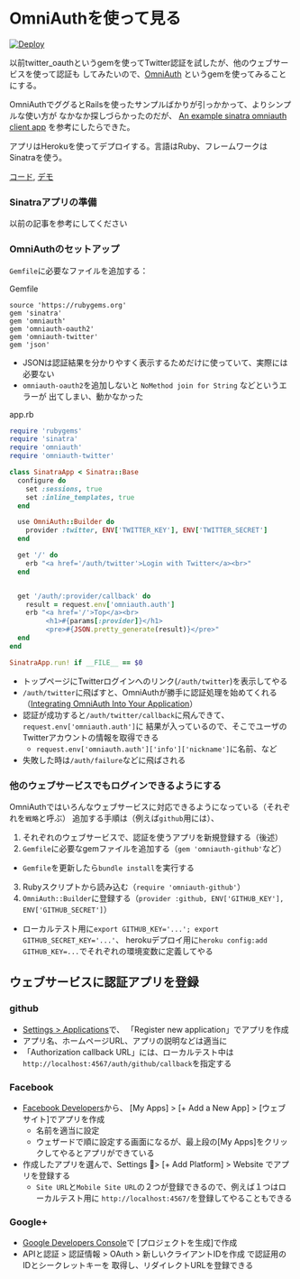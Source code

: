 OmniAuthを使って見る
===================

[![Deploy](https://www.herokucdn.com/deploy/button.png)](https://heroku.com/deploy)

以前twitter_oauthというgemを使ってTwitter認証を試したが、他のウェブサービスを使って認証も
してみたいので、[OmniAuth](https://github.com/intridea/omniauth#integrating-omniauth-into-your-application)
というgemを使ってみることにする。

OmniAuthでググるとRailsを使ったサンプルばかりが引っかかって、よりシンプルな使い方が
なかなか探しづらかったのだが、
[An example sinatra omniauth client app](https://gist.github.com/fairchild/1442227)
を参考にしたらできた。

アプリはHerokuを使ってデプロイする。言語はRuby、フレームワークはSinatraを使う。

[コード](https://github.com/tyfkda/omniauth-test), [デモ](https://omniauth-github-tyfkda-test.herokuapp.com/)

### Sinatraアプリの準備

以前の記事を参考にしてください

### OmniAuthのセットアップ

`Gemfile`に必要なファイルを追加する：

Gemfile

```rb:Gemfile
source 'https://rubygems.org'
gem 'sinatra'
gem 'omniauth'
gem 'omniauth-oauth2'
gem 'omniauth-twitter'
gem 'json'
```

* JSONは認証結果を分かりやすく表示するためだけに使っていて、実際には必要ない
* `omniauth-oauth2`を追加しないと `NoMethod join for String` などというエラーが
  出てしまい、動かなかった

app.rb

```rb:app.rb
require 'rubygems'
require 'sinatra'
require 'omniauth'
require 'omniauth-twitter'

class SinatraApp < Sinatra::Base
  configure do
    set :sessions, true
    set :inline_templates, true
  end

  use OmniAuth::Builder do
    provider :twitter, ENV['TWITTER_KEY'], ENV['TWITTER_SECRET']
  end

  get '/' do
    erb "<a href='/auth/twitter'>Login with Twitter</a><br>"
  end


  get '/auth/:provider/callback' do
    result = request.env['omniauth.auth']
    erb "<a href='/'>Top</a><br>
         <h1>#{params[:provider]}</h1>
         <pre>#{JSON.pretty_generate(result)}</pre>"
  end
end

SinatraApp.run! if __FILE__ == $0
```

* トップページにTwitterログインへのリンク(`/auth/twitter`)を表示してやる
* `/auth/twitter`に飛ばすと、OmniAuthが勝手に認証処理を始めてくれる
  （[Integrating OmniAuth Into Your Application](https://github.com/intridea/omniauth#integrating-omniauth-into-your-application)）
* 認証が成功すると`/auth/twitter/callback`に飛んできて、`request.env['omniauth.auth']`に
  結果が入っているので、そこでユーザのTwitterアカウントの情報を取得できる
  * `request.env['omniauth.auth']['info']['nickname']`に名前、など
* 失敗した時は`/auth/failure`などに飛ばされる

### 他のウェブサービスでもログインできるようにする

OmniAuthではいろんなウェブサービスに対応できるようになっている（それぞれを`戦略`と呼ぶ）
追加する手順は（例えば`github`用には）、

1. それぞれのウェブサービスで、認証を使うアプリを新規登録する（後述）
2. `Gemfile`に必要なgemファイルを追加する（`gem 'omniauth-github'`など）
  * `Gemfile`を更新したら`bundle install`を実行する
3. Rubyスクリプトから読み込む（`require 'omniauth-github'`）
4. `OmniAuth::Builder`に登録する（`provider :github, ENV['GITHUB_KEY'], ENV['GITHUB_SECRET']`）
  * ローカルテスト用に`export GITHUB_KEY='...'; export GITHUB_SECRET_KEY='...'`、
    herokuデプロイ用に`heroku config:add GITHUB_KEY=...`でそれぞれの環境変数に定義してやる

## ウェブサービスに認証アプリを登録
### github

* [Settings > Applications](https://github.com/settings/applications)で、
  「Register new application」でアプリを作成
* アプリ名、ホームページURL、アプリの説明などは適当に
* 「Authorization callback URL」には、ローカルテスト中は
  `http://localhost:4567/auth/github/callback`を指定する

### Facebook

* [Facebook Developers](https://developers.facebook.com/)から、
  [My Apps] > [+ Add a New App] > [ウェブサイト]でアプリを作成
  * 名前を適当に設定
  * ウェザードで順に設定する画面になるが、最上段の[My Apps]をクリックしてやるとアプリができている
* 作成したアプリを選んで、Settings > [+ Add Platform] > Website でアプリを登録する
  * `Site URL`と`Mobile Site URL`の２つが登録できるので、例えば１つはローカルテスト用に
    `http://localhost:4567/`を登録してやることもできる

### Google+

* [Google Developers Console](https://console.developers.google.com/project)で
  [プロジェクトを生成]で作成
* APIと認証 > 認証情報 > OAuth > 新しいクライアントIDを作成 で認証用のIDとシークレットキーを
  取得し、リダイレクトURLを登録できる
